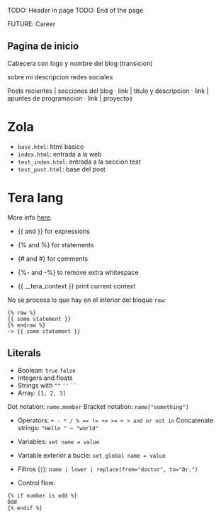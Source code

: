 TODO: Header in page
TODO: End of the page

FUTURE: Career

Pagina de inicio
----------------

Cabecera con logo y nombre del blog (transicion)

sobre mi
    descripcion
    redes sociales

Posts recientes  | secciones del blog
 · link          | titulo y descripcion
 · link          |     apuntes de programacion
 · link          |     proyectos

# Zola
+ `base.html`: html basico
+ `index.html`: entrada a la web
+ `test_index.html`: entrada a la seccion test
+ `test_post.html`: base del post

# Tera lang
More info [here](https://tera.netlify.app/docs/).

+ {{ and }} for expressions
+ {% and %} for statements
+ {# and #} for comments
+ {%- and -%} to remove extra whitespace

+ {{ __tera_context }} print current context

No se procesa lo que hay en el interior del bloque `raw`:

```tera
{% raw %}
{{ some statement }}
{% endraw %}
-> {{ some statement }}
```

## Literals

+ Boolean: `true` `false`
+ Integers and floats
+ Strings with `""` `''` ` `` `
+ Array: `[1, 2, 3]`

Dot notation: `name.member`
Bracket notation: `name["something"]`

+ Operators: `+ - * / % == != <= >= < > and or not in`
Concatenate strings: `"Hello " ~ "world"`
+ Variables: `set name = value`
+ Variable exterior a bucle: `set_global name = value`
+ Filtros (`|`): `name | lower | replace(from="doctor", to="Dr.")`

+ Control flow:
```tera
{% if number is odd %}
Odd
{% endif %}
```
